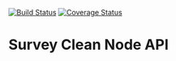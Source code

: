 [![Build Status](https://api.travis-ci.com/renanrudney/survey-clean-node-api.svg?branch=master)](https://travis-ci.com/renanrudney/survey-clean-node-api)
[![Coverage Status](https://coveralls.io/repos/github/renanrudney/survey-clean-node-api/badge.svg)](https://coveralls.io/github/renanrudney/survey-clean-node-api)

# **Survey Clean Node API**
